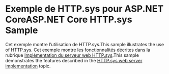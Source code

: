 # <a name="aspnet-core-httpsys-sample"></a><span data-ttu-id="b5fb6-101">Exemple de HTTP.sys pour ASP.NET Core</span><span class="sxs-lookup"><span data-stu-id="b5fb6-101">ASP.NET Core HTTP.sys Sample</span></span>

<span data-ttu-id="b5fb6-102">Cet exemple montre l’utilisation de HTTP.sys.</span><span class="sxs-lookup"><span data-stu-id="b5fb6-102">This sample illustrates the use of HTTP.sys.</span></span> <span data-ttu-id="b5fb6-103">Cet exemple montre les fonctionnalités décrites dans la rubrique [Implémentation du serveur web HTTP.sys](https://docs.microsoft.com/aspnet/core/fundamentals/servers/httpsys).</span><span class="sxs-lookup"><span data-stu-id="b5fb6-103">This sample demonstrates the features described in the [HTTP.sys web server implementation](https://docs.microsoft.com/aspnet/core/fundamentals/servers/httpsys) topic.</span></span>
